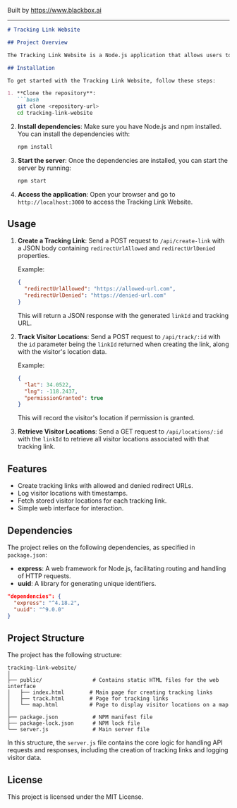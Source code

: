 
Built by https://www.blackbox.ai

---

```markdown
# Tracking Link Website

## Project Overview

The Tracking Link Website is a Node.js application that allows users to create tracking links which can collect visitor location data. The application provides endpoints for creating these links, tracking visitor locations, and retrieving the stored visitor data. It also includes a simple web interface for users to create links and view the collected data on a map.

## Installation

To get started with the Tracking Link Website, follow these steps:

1. **Clone the repository**:
   ```bash
   git clone <repository-url>
   cd tracking-link-website
   ```

2. **Install dependencies**:
   Make sure you have Node.js and npm installed. You can install the dependencies with:
   ```bash
   npm install
   ```

3. **Start the server**:
   Once the dependencies are installed, you can start the server by running:
   ```bash
   npm start
   ```

4. **Access the application**:
   Open your browser and go to `http://localhost:3000` to access the Tracking Link Website.

## Usage

1. **Create a Tracking Link**:
   Send a POST request to `/api/create-link` with a JSON body containing `redirectUrlAllowed` and `redirectUrlDenied` properties.

   Example:
   ```json
   {
     "redirectUrlAllowed": "https://allowed-url.com",
     "redirectUrlDenied": "https://denied-url.com"
   }
   ```

   This will return a JSON response with the generated `linkId` and tracking URL.

2. **Track Visitor Locations**:
   Send a POST request to `/api/track/:id` with the `id` parameter being the `linkId` returned when creating the link, along with the visitor's location data.

   Example:
   ```json
   {
     "lat": 34.0522,
     "lng": -118.2437,
     "permissionGranted": true
   }
   ```

   This will record the visitor's location if permission is granted.

3. **Retrieve Visitor Locations**:
   Send a GET request to `/api/locations/:id` with the `linkId` to retrieve all visitor locations associated with that tracking link.

## Features

- Create tracking links with allowed and denied redirect URLs.
- Log visitor locations with timestamps.
- Fetch stored visitor locations for each tracking link.
- Simple web interface for interaction.

## Dependencies

The project relies on the following dependencies, as specified in `package.json`:

- **express**: A web framework for Node.js, facilitating routing and handling of HTTP requests.
- **uuid**: A library for generating unique identifiers.

```json
"dependencies": {
  "express": "^4.18.2",
  "uuid": "^9.0.0"
}
```

## Project Structure

The project has the following structure:

```
tracking-link-website/
│
├── public/                # Contains static HTML files for the web interface
│   ├── index.html        # Main page for creating tracking links
│   ├── track.html        # Page for tracking links
│   └── map.html          # Page to display visitor locations on a map
│
├── package.json           # NPM manifest file
├── package-lock.json      # NPM lock file
└── server.js              # Main server file
```

In this structure, the `server.js` file contains the core logic for handling API requests and responses, including the creation of tracking links and logging visitor data.

## License

This project is licensed under the MIT License.
```